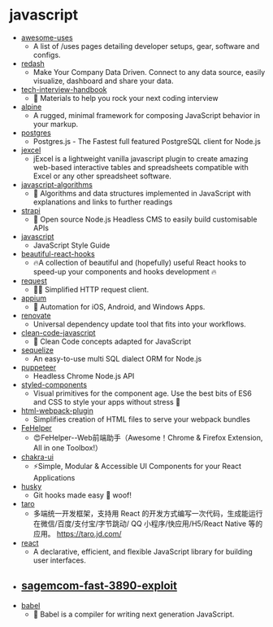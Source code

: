 # javascript
- [awesome-uses](https://github.com/wesbos/awesome-uses)
  - A list of /uses pages detailing developer setups, gear, software and configs.
- [redash](https://github.com/getredash/redash)
  - Make Your Company Data Driven. Connect to any data source, easily visualize, dashboard and share your data.
- [tech-interview-handbook](https://github.com/yangshun/tech-interview-handbook)
  - 💯 Materials to help you rock your next coding interview
- [alpine](https://github.com/alpinejs/alpine)
  - A rugged, minimal framework for composing JavaScript behavior in your markup.
- [postgres](https://github.com/porsager/postgres)
  - Postgres.js - The Fastest full featured PostgreSQL client for Node.js
- [jexcel](https://github.com/paulhodel/jexcel)
  - jExcel is a lightweight vanilla javascript plugin to create amazing web-based interactive tables and spreadsheets compatible with Excel or any other spreadsheet software.
- [javascript-algorithms](https://github.com/trekhleb/javascript-algorithms)
  - 📝 Algorithms and data structures implemented in JavaScript with explanations and links to further readings
- [strapi](https://github.com/strapi/strapi)
  - 🚀 Open source Node.js Headless CMS to easily build customisable APIs
- [javascript](https://github.com/airbnb/javascript)
  - JavaScript Style Guide
- [beautiful-react-hooks](https://github.com/beautifulinteractions/beautiful-react-hooks)
  - 🔥A collection of beautiful and (hopefully) useful React hooks to speed-up your components and hooks development 🔥
- [request](https://github.com/request/request)
  - 🏊🏾 Simplified HTTP request client.
- [appium](https://github.com/appium/appium)
  - 📱 Automation for iOS, Android, and Windows Apps.
- [renovate](https://github.com/renovatebot/renovate)
  - Universal dependency update tool that fits into your workflows.
- [clean-code-javascript](https://github.com/ryanmcdermott/clean-code-javascript)
  - 🛁 Clean Code concepts adapted for JavaScript
- [sequelize](https://github.com/sequelize/sequelize)
  - An easy-to-use multi SQL dialect ORM for Node.js
- [puppeteer](https://github.com/puppeteer/puppeteer)
  - Headless Chrome Node.js API
- [styled-components](https://github.com/styled-components/styled-components)
  - Visual primitives for the component age. Use the best bits of ES6 and CSS to style your apps without stress 💅
- [html-webpack-plugin](https://github.com/jantimon/html-webpack-plugin)
  - Simplifies creation of HTML files to serve your webpack bundles
- [FeHelper](https://github.com/zxlie/FeHelper)
  - 😍FeHelper--Web前端助手（Awesome！Chrome & Firefox Extension, All in one Toolbox!）
- [chakra-ui](https://github.com/chakra-ui/chakra-ui)
  - ⚡️Simple, Modular & Accessible UI Components for your React Applications
- [husky](https://github.com/typicode/husky)
  - Git hooks made easy 🐶 woof!
- [taro](https://github.com/NervJS/taro)
  - 多端统一开发框架，支持用 React 的开发方式编写一次代码，生成能运行在微信/百度/支付宝/字节跳动/ QQ 小程序/快应用/H5/React Native 等的应用。 https://taro.jd.com/
- [react](https://github.com/facebook/react)
  - A declarative, efficient, and flexible JavaScript library for building user interfaces.
- [sagemcom-fast-3890-exploit](https://github.com/Lyrebirds/sagemcom-fast-3890-exploit)
  - 
- [babel](https://github.com/babel/babel)
  - 🐠 Babel is a compiler for writing next generation JavaScript.
